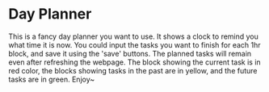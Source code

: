 # Day Planner
  This is a fancy day planner you want to use. It shows a clock to remind you what time it is now. You could input the tasks you want to finish for each 1hr block, and save it using the 'save' buttons. The planned tasks will remain even after refreshing the webpage. The block showing the current task is in red color, the blocks showing tasks in the past are in yellow, and the future tasks are in green. Enjoy~
